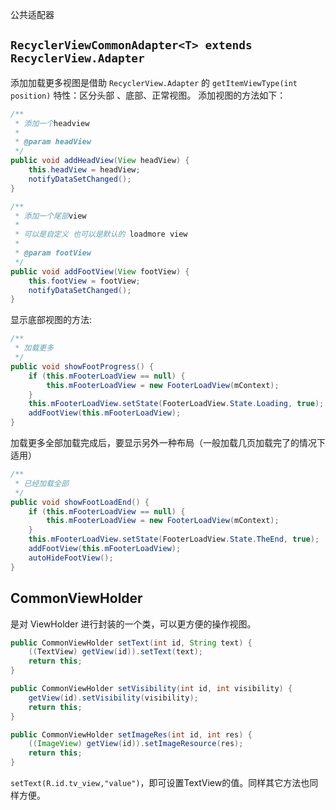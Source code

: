 公共适配器

## `RecyclerViewCommonAdapter<T> extends RecyclerView.Adapter`

添加加载更多视图是借助 `RecyclerView.Adapter` 的 `getItemViewType(int position)` 特性：区分头部 、底部、正常视图。
添加视图的方法如下：

```java
/**
 * 添加一个headview
 *
 * @param headView
 */
public void addHeadView(View headView) {
    this.headView = headView;
    notifyDataSetChanged();
}

/**
 * 添加一个尾部view
 *
 * 可以是自定义 也可以是默认的 loadmore view
 *
 * @param footView
 */
public void addFootView(View footView) {
    this.footView = footView;
    notifyDataSetChanged();
}

```
显示底部视图的方法:
```java
/**
 * 加载更多
 */
public void showFootProgress() {
    if (this.mFooterLoadView == null) {
        this.mFooterLoadView = new FooterLoadView(mContext);
    }
    this.mFooterLoadView.setState(FooterLoadView.State.Loading, true);
    addFootView(this.mFooterLoadView);
}
```
加载更多全部加载完成后，要显示另外一种布局（一般加载几页加载完了的情况下适用）
```java
/**
 * 已经加载全部
 */
public void showFootLoadEnd() {
    if (this.mFooterLoadView == null) {
        this.mFooterLoadView = new FooterLoadView(mContext);
    }
    this.mFooterLoadView.setState(FooterLoadView.State.TheEnd, true);
    addFootView(this.mFooterLoadView);
    autoHideFootView();
}
```
## CommonViewHolder

是对 ViewHolder 进行封装的一个类，可以更方便的操作视图。

```java
public CommonViewHolder setText(int id, String text) {
    ((TextView) getView(id)).setText(text);
    return this;
}

public CommonViewHolder setVisibility(int id, int visibility) {
    getView(id).setVisibility(visibility);
    return this;
}

public CommonViewHolder setImageRes(int id, int res) {
    ((ImageView) getView(id)).setImageResource(res);
    return this;
}
```
`setText(R.id.tv_view,"value")`，即可设置TextView的值。同样其它方法也同样方便。
